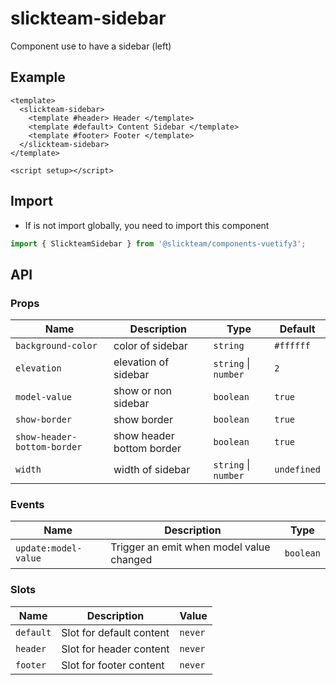 # slickteam-sidebar

Component use to have a sidebar (left)

## Example

```vue
<template>
  <slickteam-sidebar>
    <template #header> Header </template>
    <template #default> Content Sidebar </template>
    <template #footer> Footer </template>
  </slickteam-sidebar>
</template>

<script setup></script>
```

## Import

- If is not import globally, you need to import this component

```js
import { SlickteamSidebar } from '@slickteam/components-vuetify3';
```

## API

### Props

| Name                        | Description               | Type                 | Default     |
| --------------------------- | ------------------------- | -------------------- | ----------- |
| `background-color`          | color of sidebar          | `string`             | `#ffffff`   |
| `elevation`                 | elevation of sidebar      | `string` \| `number` | `2`         |
| `model-value`               | show or non sidebar       | `boolean`            | `true`      |
| `show-border`               | show border               | `boolean`            | `true`      |
| `show-header-bottom-border` | show header bottom border | `boolean`            | `true`      |
| `width`                     | width of sidebar          | `string` \| `number` | `undefined` |

### Events

| Name                 | Description                              | Type      |
| -------------------- | ---------------------------------------- | --------- |
| `update:model-value` | Trigger an emit when model value changed | `boolean` |

### Slots

| Name      | Description              | Value   |
| --------- | ------------------------ | ------- |
| `default` | Slot for default content | `never` |
| `header`  | Slot for header content  | `never` |
| `footer`  | Slot for footer content  | `never` |
